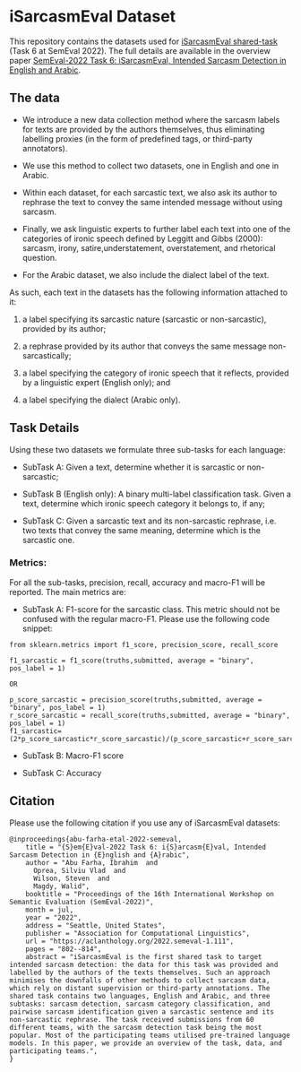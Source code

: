 # iSarcasmEval Dataset
 This repository contains the datasets used for [iSarcasmEval shared-task ](https://sites.google.com/view/semeval2022-isarcasmeval/home)  (Task 6 at SemEval 2022). The full details are available in the overview paper [SemEval-2022 Task 6: iSarcasmEval, Intended Sarcasm Detection in English and Arabic](https://aclanthology.org/2022.semeval-1.111/).

## The data
- We introduce a new data collection method where the sarcasm labels for texts are provided by the authors themselves, thus eliminating labelling proxies (in the form of predefined tags, or third-party annotators). 

- We use this method to collect two datasets, one in English and one in Arabic.

- Within each dataset, for each sarcastic text, we also ask its author to rephrase the text to convey the same intended message without using sarcasm. 

- Finally, we ask linguistic experts to further label each text into one of the categories of ironic speech defined by Leggitt and Gibbs (2000): sarcasm, irony, satire,understatement, overstatement, and rhetorical question. 

- For the Arabic dataset, we also include the dialect label of the text.

As such, each text in the datasets has the following information attached to it:

1. a label specifying its sarcastic nature (sarcastic or non-sarcastic), provided by its author;

2. a rephrase provided by its author that conveys the same message non-sarcastically; 

3. a label specifying the category of ironic speech that it reflects, provided by a linguistic expert (English only); and

4. a label specifying the dialect (Arabic only).

## Task Details
Using these two datasets we formulate three sub-tasks for each language:

- SubTask A: Given a text, determine whether it is sarcastic or non-sarcastic;

- SubTask B (English only): A binary multi-label classification task. Given a text, determine which ironic speech category it belongs to, if any;

- SubTask C: Given a sarcastic text and its non-sarcastic rephrase, i.e. two texts that convey the  same  meaning,  determine  which  is  the sarcastic one.

### Metrics:

For all the sub-tasks, precision, recall, accuracy and macro-F1 will be reported. The main metrics are:

- SubTask A: F1-score for the sarcastic class. This metric should not be confused with the regular macro-F1. Please use the following code snippet:
```
from sklearn.metrics import f1_score, precision_score, recall_score

f1_sarcastic = f1_score(truths,submitted, average = "binary", pos_label = 1)

OR

p_score_sarcastic = precision_score(truths,submitted, average = "binary", pos_label = 1)
r_score_sarcastic = recall_score(truths,submitted, average = "binary", pos_label = 1)
f1_sarcastic=(2*p_score_sarcastic*r_score_sarcastic)/(p_score_sarcastic+r_score_sarcastic)

```

- SubTask B: Macro-F1 score

- SubTask C: Accuracy	

## Citation
Please use the following citation if you use any of iSarcasmEval datasets:
```
@inproceedings{abu-farha-etal-2022-semeval,
    title = "{S}em{E}val-2022 Task 6: i{S}arcasm{E}val, Intended Sarcasm Detection in {E}nglish and {A}rabic",
    author = "Abu Farha, Ibrahim  and
      Oprea, Silviu Vlad  and
      Wilson, Steven  and
      Magdy, Walid",
    booktitle = "Proceedings of the 16th International Workshop on Semantic Evaluation (SemEval-2022)",
    month = jul,
    year = "2022",
    address = "Seattle, United States",
    publisher = "Association for Computational Linguistics",
    url = "https://aclanthology.org/2022.semeval-1.111",
    pages = "802--814",
    abstract = "iSarcasmEval is the first shared task to target intended sarcasm detection: the data for this task was provided and labelled by the authors of the texts themselves. Such an approach minimises the downfalls of other methods to collect sarcasm data, which rely on distant supervision or third-party annotations. The shared task contains two languages, English and Arabic, and three subtasks: sarcasm detection, sarcasm category classification, and pairwise sarcasm identification given a sarcastic sentence and its non-sarcastic rephrase. The task received submissions from 60 different teams, with the sarcasm detection task being the most popular. Most of the participating teams utilised pre-trained language models. In this paper, we provide an overview of the task, data, and participating teams.",
}


```
